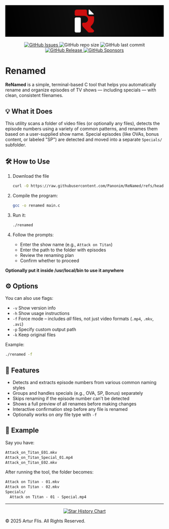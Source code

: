 <img src="assets/ReNamed-Banner.svg" alt="Renamed Banner" />
<p align="center">
<a href="https://github.com/Panonim/ReNamed/issues">
<img alt="GitHub Issues" src="https://img.shields.io/github/issues/Panonim/ReNamed?style=flat-square">
</a>
<img alt="GitHub repo size" src="https://img.shields.io/github/repo-size/Panonim/ReNamed?style=flat-square">
<img alt="GitHub last commit" src="https://img.shields.io/github/last-commit/Panonim/ReNamed?style=flat-square">
<a href="https://github.com/Panonim/ReNamed/releases">
<img alt="GitHub Release" src="https://img.shields.io/github/v/release/Panonim/ReNamed?style=flat-square">
</a>
<a href="https://github.com/sponsors/Panonim">
<img alt="GitHub Sponsors" src="https://img.shields.io/github/sponsors/Panonim?style=flat-square">
</a>
</p>

# Renamed 

**ReNamed** is a simple, terminal-based C tool that helps you automatically rename and organize episodes of TV shows — including specials — with clean, consistent filenames.

## 💡 What it Does

This utility scans a folder of video files (or optionally any files), detects the episode numbers using a variety of common patterns, and renames them based on a user-supplied show name. Special episodes (like OVAs, bonus content, or labeled "SP") are detected and moved into a separate `Specials/` subfolder.

## 🛠️ How to Use
1. Download the file
   ```bash
   curl -O https://raw.githubusercontent.com/Panonim/ReNamed/refs/heads/main/main.c
   ```

2. Compile the program:
   ```bash
   gcc -o renamed main.c
   ```

3. Run it:
   ```bash
   ./renamed
   ```
   
4. Follow the prompts:
   - Enter the show name (e.g., `Attack on Titan`)
   - Enter the path to the folder with episodes
   - Review the renaming plan
   - Confirm whether to proceed

**Optionally put it inside /usr/local/bin to use it anywhere**

## ⚙️ Options

You can also use flags:

- `-v` Show version info
- `-h` Show usage instructions
- `-f` Force mode – includes *all* files, not just video formats (`.mp4`, `.mkv`, `.avi`)
- `-p` Specify custom output path
- `-k` Keep original files

Example:
```bash
./renamed -f
```

## 🧠 Features

- Detects and extracts episode numbers from various common naming styles
- Groups and handles specials (e.g., OVA, SP, Bonus) separately
- Skips renaming if the episode number can't be detected
- Shows a full preview of all renames before making changes
- Interactive confirmation step before any file is renamed
- Optionally works on *any* file type with `-f`

## 📂 Example

Say you have:
```
Attack_on_Titan_E01.mkv
Attack_on_Titan_Special_01.mp4
Attack_on_Titan_E02.mkv
```

After running the tool, the folder becomes:
```
Attack on Titan - 01.mkv
Attack on Titan - 02.mkv
Specials/
  Attack on Titan - 01 - Special.mp4
```
<hr>
<p align="center">
<a href="https://www.star-history.com/#Panonim/ReNamed&Date">
 <picture>
   <source media="(prefers-color-scheme: dark)" srcset="https://api.star-history.com/svg?repos=Panonim/ReNamed&type=Date&theme=dark" />
   <source media="(prefers-color-scheme: light)" srcset="https://api.star-history.com/svg?repos=Panonim/ReNamed&type=Date" />
   <img alt="Star History Chart" src="https://api.star-history.com/svg?repos=Panonim/ReNamed&type=Date" />
 </picture>
</a>
</p>
© 2025 Artur Flis. All Rights Reserved.
